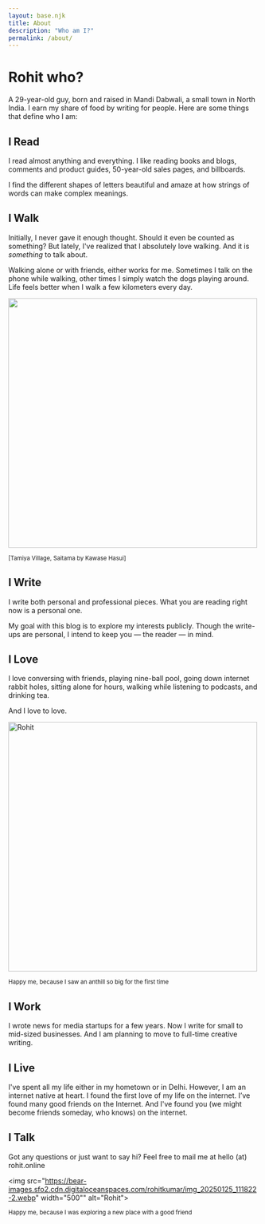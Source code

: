 ```yaml
---
layout: base.njk
title: About
description: "Who am I?"
permalink: /about/
---
```



# Rohit who?

A 29-year-old guy, born and raised in Mandi Dabwali, a small town in North India. I earn my share of food by writing for people. Here are some things that define who I am:


## I Read
I read almost anything and everything. I like reading books and blogs, comments and product guides, 50-year-old sales pages, and billboards. 

I find the different shapes of letters beautiful and amaze at how strings of words can make complex meanings.

## I Walk
Initially, I never gave it enough thought. Should it even be counted as something? But lately, I've realized that I absolutely love walking. And it is *something* to talk about.

Walking alone or with friends, either works for me. Sometimes I talk on the phone while walking, other times I simply watch the dogs playing around. Life feels better when I walk a few kilometers every day.

<img src="https://bear-images.sfo2.cdn.digitaloceanspaces.com/rohitkumar/1111.webp" width="500">

<small>[Tamiya Village, Saitama by Kawase Hasui]</small>

## I Write
I write both personal and professional pieces. What you are reading right now is a personal one.

My goal with this blog is to explore my interests publicly. Though the write-ups are personal, I intend to keep you — the reader — in mind.

## I Love
I love conversing with friends, playing nine-ball pool, going down internet rabbit holes, sitting alone for hours, walking while listening to podcasts, and drinking tea.

And I love to love.

<img src="https://bear-images.sfo2.cdn.digitaloceanspaces.com/rohitkumar/pxl_20250109_025507795-1.webp" width="500" alt="Rohit">

<small>Happy me, because I saw an anthill so big for the first time</small>

## I Work
I wrote news for media startups for a few years. Now I write for small to mid-sized businesses. And I am planning to move to full-time creative writing. 

## I Live
I've spent all my life either in my hometown or in Delhi. However, I am an internet native at heart. I found the first love of my life on the internet. I’ve found many good friends on the Internet. And I've found you (we might become friends someday, who knows) on the internet.

## I Talk
Got any questions or just want to say hi? Feel free to mail me at hello (at) rohit.online

<img src="https://bear-images.sfo2.cdn.digitaloceanspaces.com/rohitkumar/img_20250125_111822-2.webp" width="500"" alt="Rohit">

<small>Happy me, because I was exploring a new place with a good friend</small>
